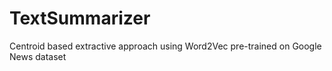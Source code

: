 # TextSummarizer
Centroid based extractive approach using Word2Vec pre-trained on Google News dataset
